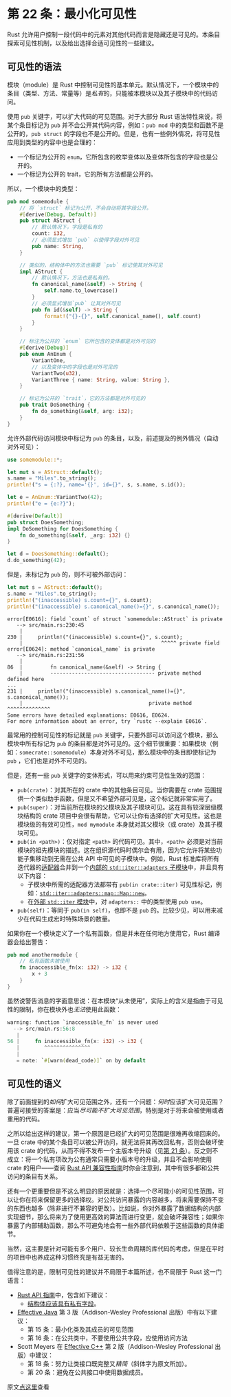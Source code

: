 # 第 22 条：最小化可见性

Rust 允许用户控制一段代码中的元素对其他代码而言是隐藏还是可见的。本条目探索可见性机制，以及给出选择合适可见性的一些建议。

## 可见性的语法

模块（module）是 Rust 中控制可见性的基本单元。默认情况下，一个模块中的条目（类型、方法、常量等）是*私有*的，只能被本模块以及其子模块中的代码访问。

使用 `pub` 关键字，可以扩大代码的可见范围。对于大部分 Rust 语法特性来说，将某个条目标记为 `pub` 并不会公开其代码内容，例如：`pub mod` 中的类型和函数不是公开的，`pub struct` 的字段也不是公开的。但是，也有一些例外情况，将可见性应用到类型的内容中也是合理的：

- 一个标记为公开的 `enum`，它所包含的枚举变体以及变体所包含的字段也是公开的。
- 一个标记为公开的 trait，它的所有方法都是公开的。

所以，一个模块中的类型：

```rust
pub mod somemodule {
    // 将 `struct` 标记为公开，不会自动将其字段公开。
    #[derive(Debug, Default)]
    pub struct AStruct {
        // 默认情况下，字段是私有的
        count: i32,
        // 必须显式增加 `pub` 以使得字段对外可见
        pub name: String,
    }

    // 类似的，结构体中的方法也需要 `pub` 标记使其对外可见
    impl AStruct {
        // 默认情况下，方法也是私有的。
        fn canonical_name(&self) -> String {
            self.name.to_lowercase()
        }
        // 必须显式增加`pub` 让其对外可见
        pub fn id(&self) -> String {
            format!("{}-{}", self.canonical_name(), self.count)
        }
    }

    // 标注为公开的 `enum` 它所包含的变体都是对外可见的
    #[derive(Debug)]
    pub enum AnEnum {
        VariantOne,
        // 以及变体中的字段也是对外可见的
        VariantTwo(u32),
        VariantThree { name: String, value: String },
    }

    // 标记为公开的 `trait`，它的方法都是对外可见的
    pub trait DoSomething {
        fn do_something(&self, arg: i32);
    }
}
```

允许外部代码访问模块中标记为 `pub` 的条目，以及，前述提及的例外情况（自动对外可见）：

```rust
use somemodule::*;

let mut s = AStruct::default();
s.name = "Miles".to_string();
println!("s = {:?}, name='{}', id={}", s, s.name, s.id());

let e = AnEnum::VariantTwo(42);
println!("e = {e:?}");

#[derive(Default)]
pub struct DoesSomething;
impl DoSomething for DoesSomething {
    fn do_something(&self, _arg: i32) {}
}

let d = DoesSomething::default();
d.do_something(42);
```

但是，未标记为 `pub` 的，则不可被外部访问：

```rust
let mut s = AStruct::default();
s.name = "Miles".to_string();
println!("(inaccessible) s.count={}", s.count);
println!("(inaccessible) s.canonical_name()={}", s.canonical_name());
```

```plain
error[E0616]: field `count` of struct `somemodule::AStruct` is private
   --> src/main.rs:230:45
    |
230 |     println!("(inaccessible) s.count={}", s.count);
    |                                             ^^^^^ private field
error[E0624]: method `canonical_name` is private
   --> src/main.rs:231:56
    |
86  |         fn canonical_name(&self) -> String {
    |         ---------------------------------- private method defined here
...
231 |     println!("(inaccessible) s.canonical_name()={}", s.canonical_name());
    |                                         private method ^^^^^^^^^^^^^^
Some errors have detailed explanations: E0616, E0624.
For more information about an error, try `rustc --explain E0616`.
```

最常用的控制可见性的标记就是 `pub` 关键字，只要外部可以访问这个模块，那么模块中所有标记为 `pub` 的条目都是对外可见的。这个细节很重要：如果模块（例如：`somecrate::somemodule`）本身对外不可见，那么模块中的条目即使标记为 `pub` ，它们也是对外不可见的。

但是，还有一些 `pub` 关键字的变体形式，可以用来约束可见性生效的范围：

- `pub(crate)`：对其所在的 crate 中的其他条目可见。当你需要在 crate 范围提供一个类似助手函数，但是又不希望外部可见是，这个标记就非常实用了。
- `pub(super)`：对当前所在模块的父模块及其子模块可见。这在具有较深层级模块结构的 crate 项目中会很有帮助，它可以让你有选择的扩大可见性。这也是模块级的有效可见性，`mod mymodule` 本身就对其父模块（或 crate）及其子模块可见。
- `pub(in <path>)`：仅对指定 `<path>` 的代码可见。其中，`<path>` 必须是对当前模块的祖先模块的描述。这在组织源代码时偶尔会有用，因为它允许将某些功能子集移动到无需在公共 API 中可见的子模块中。例如，Rust 标准库将所有迭代器的[适配器]合并到一个[内部的 `std::iter::adapters` 子模块]中，并且具有以下内容：
  - 子模块中所需的适配器方法都带有 `pub(in crate::iter)` 可见性标记，例如：[`std::iter::adapters::map::Map::new`]。
  - 在[外部 `std::iter` 模块]中，对 `adapters::` 中的类型使用 `pub use`。
- `pub(self)`：等同于 `pub(in self)`，也即不是 `pub` 的。比较少见，可以用来减少在代码生成宏时特殊场景的数量。

如果你在一个模块定义了一个私有函数，但是并未在任何地方使用它，Rust 编译器会给出警告：

```rust
pub mod anothermodule {
    // 私有函数未被使用
    fn inaccessible_fn(x: i32) -> i32 {
        x + 3
    }
}
```

虽然说警告消息的字面意思说：在本模块“从未使用”，实际上的含义是指由于可见性的限制，你在模块外也*无法*使用此函数：

```rust
warning: function `inaccessible_fn` is never used
  --> src/main.rs:56:8
   |
56 |     fn inaccessible_fn(x: i32) -> i32 {
   |        ^^^^^^^^^^^^^^^
   |
   = note: `#[warn(dead_code)]` on by default
```

## 可见性的语义

除了前面提到的*如何*扩大可见范围之外，还有一个问题：*何时*应该扩大可见范围？普遍可接受的答案是：应当*尽可能不扩大可见范围*，特别是对于将来会被使用或者重用的代码。

之所以给出这样的建议，第一个原因是已经扩大的可见范围是很难再收缩回来的。一旦 crate 中的某个条目可以被公开访问，就无法将其再改回私有，否则会破坏使用该 crate 的代码，从而不得不发布一个主版本号升级（见[第 21 条]）。反之则不成立：将一个私有项改为公有通常只需要小版本号的升级，并且不会影响使用 crate 的用户——查阅 [Rust API 兼容性指南]时你会注意到，其中有很多都和公共访问的条目有关系。

还有一个更重要但是不这么明显的原因就是：选择一个尽可能小的可见性范围，可以让你在将来保留更多的选择权。对公共访问暴露的内容越多，将来需要保持不变的东西也越多（除非进行不兼容的更改）。比如说，你对外暴露了数据结构的内部实现细节，那么将来为了使用更高效的算法而进行变更，就会破坏兼容性；如果你暴露了内部辅助函数，那么不可避免地会有一些外部代码依赖于这些函数的具体细节。

当然，这主要是针对可能有多个用户、较长生命周期的库代码的考虑，但是在平时的项目中也养成这种习惯终究是有益无害的。

值得注意的是，限制可见性的建议并不局限于本篇所述，也不局限于 Rust 这一门语言：

- [Rust API 指南]中，包含如下建议：
  - [结构体应该具有私有字段]。
- [Effective Java] 第 3 版（Addison-Wesley Professional 出版）中有以下建议：
  - 第 15 条：最小化类及其成员的可见范围
  - 第 16 条：在公共类中，不要使用公共字段，应使用访问方法
- Scott Meyers 在 [Effective C++] 第 2 版（Addison-Wesley Professional 出版）中建议：
  - 第 18 条：努力让类接口既完整又*精简*（斜体字为原文所加）。
  - 第 20 条：避免在公共接口中使用数据成员。

原文[点这里](https://www.lurklurk.org/effective-rust/visibility.html)查看

<!-- 参考链接 -->

[第 21 条]: ./item21-semver.md

[适配器]: https://doc.rust-lang.org/std/iter/index.html#adapters
[内部的 `std::iter::adapters` 子模块]: https://doc.rust-lang.org/src/core/iter/adapters/mod.rs.html
[`std::iter::adapters::map::Map::new`]: https://doc.rust-lang.org/1.70.0/src/core/iter/adapters/map.rs.html#68
[外部 `std::iter` 模块]: https://doc.rust-lang.org/1.70.0/src/core/iter/mod.rs.html#423-451
[Rust API 兼容性指南]: https://doc.rust-lang.org/cargo/reference/semver.html#api-compatibility
[Rust API 指南]: https://rust-lang.github.io/api-guidelines/future-proofing.html
[结构体应该具有私有字段]: https://rust-lang.github.io/api-guidelines/future-proofing.html#structs-have-private-fields-c-struct-private
[Effective Java]: https://www.oreilly.com/library/view/effective-java/9780134686097/
[Effective C++]: https://en.wikipedia.org/wiki/Special:BookSources?isbn=978-0-201-92488-6
